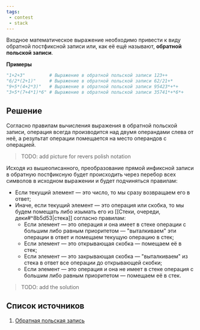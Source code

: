 ```yaml
---
tags:
 - contest
 - stack
---
```


Входное математическое выражение необходимо привести к виду обратной постфиксной записи или, как её ещё называют, **обратной польской записи**.

**Примеры**

```Python
"1+2+3"         # Выражение в обратной польской записи 123++
"6/2*(2+1)"     # Выражение в обратной польской записи 62/21+*
"9+5*(4+2*3)"   # Выражение в обратной польской записи 95423*+*+
"3+5*(7+4*1)*6" # Выражение в обратной польской записи 35741*+*6*+
```

## Решение

Согласно правилам вычисления выражения в обратной польской записи, операция всегда производится над двумя операндами слева от неё, a результат операции помещается на место операндов с операцией.

> TODO: add picture for revers polish notation 

Исходя из вышеописанного, преобразование прямой инфиксной записи в обратную постфиксную будет происходить через перебор всех символов в исходном выражении и будет подчиняться правилам:

- Если текущий элемент — это число, то мы сразу возвращаем его в ответ;
- Иначе, если текущий элемент — это операция или скобка, то мы будем помещать либо изымать его из [[Стеки, очереди, деки#^8b5d53|стека]] согласно правилам:
	- Если элемент — это операция и она имеет в стеке операции с большим либо равным приоритетом — "выталкиваем" эти операции в ответ и помещаем текущую операцию в стек;
	- Если элемент — это открывающая скобка — помещаем её в стек;
	- Если элемент — это закрывающая скобка — "выталкиваем" из стека в ответ все операции до открывающей скобки;
	- Если элемент — это операция и она не имеет в стеке  операция с большим либо равным приоритетом — помещаем её в стек.

> TODO: add the solution

## Список источников

1. [Обратная польская запись](https://ru.wikipedia.org/wiki/Обратная_польская_запись)